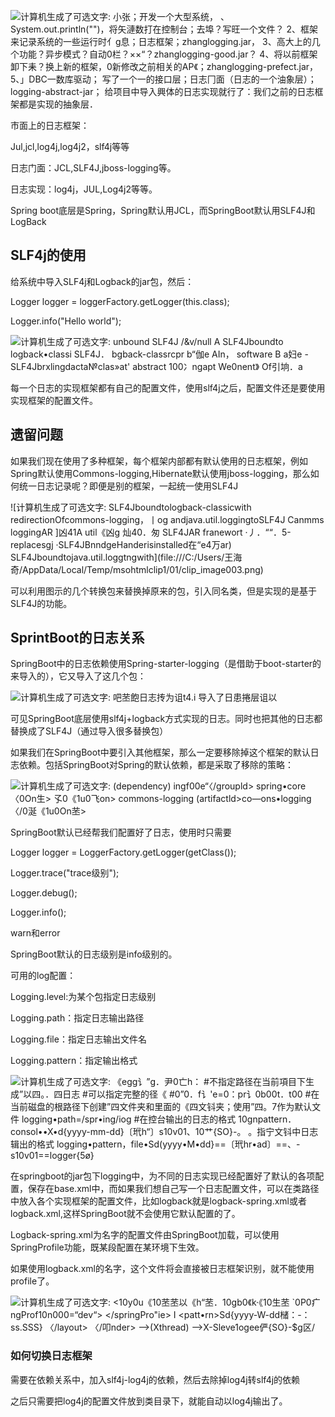 ![计算机生成了可选文字: 小张；开发一个大型系统， 、System.out.println("")，将矢漣数打在控制台；去埠？写旺一个文件？ 2、框架来记录系统的一些运行时亻g息；日志框架；zhanglogging.jar， 3、高大上的几个功能？异步模式？自动0栏？××“？zhanglogging-good.jar？ 4、将以前框架卸下耒？换上新的框架，0新修改之前相关的AP《；zhanglogging-prefect.jar， 5、」DBC一数库驱动； 写了一个一的接口层；日志冂面（日志的一个油象层）；logging-abstract-jar； 给项目中导入興体的日志实现就行了：我们之前的日志框架都是实现的抽象层．](file:///C:/Users/王海奇/AppData/Local/Temp/msohtmlclip1/01/clip_image001.png)

 

市面上的日志框架：

Jul,jcl,log4j,log4j2，slf4j等等 

日志门面：JCL,SLF4J,jboss-logging等。

日志实现：log4j，JUL,Log4j2等等。

Spring boot底层是Spring，Spring默认用JCL，而SpringBoot默认用SLF4J和LogBack

 

## SLF4j的使用

给系统中导入SLF4j和Logback的jar包，然后：

Logger logger = loggerFactory.getLogger(this.class);

Logger.info("Hello world");

 

 

![计算机生成了可选文字: unbound SLF4J /&v/null A SLF4Jboundto logback•classi SLF4J． bgback-classrcpr b“伽e AIn， software B a妇e -SLF4Jbrxlingdacta№clas»at' abstract 100冫ngapt We0nent》 Of引垧．a](file:///C:/Users/王海奇/AppData/Local/Temp/msohtmlclip1/01/clip_image002.png)

 

每一个日志的实现框架都有自己的配置文件，使用slf4j之后，配置文件还是要使用实现框架的配置文件。

 

## 遗留问题

如果我们现在使用了多种框架，每个框架内部都有默认使用的日志框架，例如Spring默认使用Commons-logging,Hibernate默认使用jboss-logging，那么如何统一日志记录呢？即便是别的框架，一起统一使用SLF4J

 

![计算机生成了可选文字: SLF4Jboundtologback-classicwith redirectionOfcommons-logging，丨og andjava.util.loggingtoSLF4J Canmms loggingAR ]凶41A util《凶g 灿40．匆 SLF4JAR franewort ·丿．““．5-replacesgj ·SLF4JBnndgeHanderisinstalled在“e4万ar) SLF4Jboundtojava.util.loggtngwith](file:///C:/Users/王海奇/AppData/Local/Temp/msohtmlclip1/01/clip_image003.png)

可以利用图示的几个转换包来替换掉原来的包，引入同名类，但是实现的是基于SLF4J的功能。

 

## SprintBoot的日志关系

SpringBoot中的日志依赖使用Spring-starter-logging（是借助于boot-starter的来导入的），它又导入了这几个包：

 

 

![计算机生成了可选文字: 吧苤飽日志抟为诅t4.i 导入了日患捲层诅以](file:///C:/Users/王海奇/AppData/Local/Temp/msohtmlclip1/01/clip_image004.png)

 

 

可见SpringBoot底层使用slf4j+logback方式实现的日志。同时也把其他的日志都替换成了SLF4J（通过导入很多替换包）

 

如果我们在SpringBoot中要引入其他框架，那么一定要移除掉这个框架的默认日志依赖。包括SpringBoot对Spring的默认依赖，都是采取了移除的策略：

 

![计算机生成了可选文字: (dependency) ingf00e“〈/groupld> <artifactld>spring•core</artifactld> 〈0On生> 孓0《1u0飞on> <groupld>commons-logging</groupld> (artifactld>co—ons•logging</artifactld> </excluon> 〈/0涎《1u0On苤> </dependency>](file:///C:/Users/王海奇/AppData/Local/Temp/msohtmlclip1/01/clip_image005.png)

 

 

SpringBoot默认已经帮我们配置好了日志，使用时只需要

Logger logger = LoggerFactory.getLogger(getClass());

Logger.trace("trace级别");

Logger.debug();

Logger.info();

warn和error

SpringBoot默认的日志级别是info级别的。

可用的log配置：

Logging.level:为某个包指定日志级别

Logging.path：指定日志输出路径

Logging.file：指定日志输出文件名

Logging.pattern：指定输出格式

 

![计算机生成了可选文字: 《egg讠”g．尹0亡h： #不指定路径在当前項目下生成”以四。．四日志 #可以指定完整的径《 #0”0．f讠'e=0：pr讠0b00t．t00 #在当前磁盘的根路径下创建”四文件夹和里面的《四文钭夹；使用”四。7作为默认文件 logging•path=/spr•ing/iog #在控台输出的日志的格式 10gnpattern．consol••X•d{yyyy-mm-dd}〔玳h“〕s10v01、10艹{SO}-。 。指宁文钭中日志辑出的格式 logging•pattern，file•Sd(yyyy•M•dd}==〔玳hr•ad〕==、-s10v01==logger{5ø}](file:///C:/Users/王海奇/AppData/Local/Temp/msohtmlclip1/01/clip_image006.png)

 

在springboot的jar包下logging中，为不同的日志实现已经配置好了默认的各项配置，保存在base.xml中，而如果我们想自己写一个日志配置文件，可以在类路径中放入各个实现框架的配置文件，比如logback就是logback-spring.xml或者logback.xml,这样SpringBoot就不会使用它默认配置的了。

Logback-spring.xml为名字的配置文件由SpringBoot加载，可以使用SpringProfile功能，既某段配置在某环境下生效。

如果使用logback.xml的名字，这个文件将会直接被日志框架识别，就不能使用profile了。

 

![计算机生成了可选文字: <10y0u《10苤苤以《h“苤．10gb0《k·《10生苤 `0P0疒ngProf10n000=“dev“> </springPro"ie> I <patt•rn>Sd{yyyy-W-dd槠：-：ss.SSS} 〈/layout> 〈/叩nder> -->(Xthread) -->X-Sleve1ogee俨{SO}-$g区/](file:///C:/Users/王海奇/AppData/Local/Temp/msohtmlclip1/01/clip_image007.png)

 

 

### 如何切换日志框架

需要在依赖关系中，加入slf4j-log4j的依赖，然后去除掉log4j转slf4j的依赖

之后只需要把log4j的配置文件放到类目录下，就能自动以log4j输出了。

 